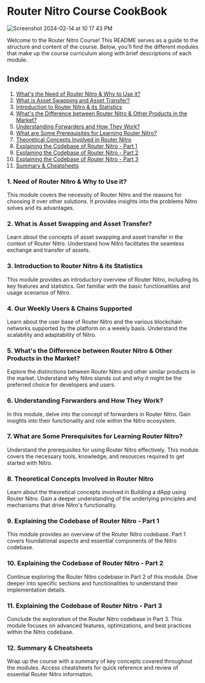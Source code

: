 # Router Nitro Course CookBook

![Screenshot 2024-02-14 at 10 17 43 PM](https://github.com/ShivankK26/Router-Nitro-CookBook/assets/115289871/5e0487c0-8170-4a74-ad60-90c91a57e8a8)

Welcome to the Router Nitro Course! This README serves as a guide to the structure and content of the course. Below, you'll find the different modules that make up the course curriculum along with brief descriptions of each module.

## Index

1. [What's the Need of Router Nitro & Why to Use it?](#1-need-of-nitro--why-to-use-nitro)
2. [What is Asset Swapping and Asset Transfer?](#2-asset-swapping-and-asset-transfer)
3. [Introduction to Router Nitro & its Statistics](#3-introduction-to-nitro--statistics-of-nitro)
4. [What's the Difference between Router Nitro & Other Products in the Market?](#5-differences-between-nitro--other-products-why-nitro-is-the-best)
5. [Understanding Forwarders and How They Work?](#6-understanding-forwarders-and-how-they-work)
6. [What are Some Prerequisites for Learning Router Nitro?](#7-prerequisites-for-nitro)
7. [Theoretical Concepts Involved in Router Nitro](#8-theoretical-steps-involved-in-nitro)
8. [Explaining the Codebase of Router Nitro - Part 1](#9-explaining-the-codebase---part-1)
9. [Explaining the Codebase of Router Nitro - Part 2](#10-explaining-the-codebase---part-2)
10. [Explaining the Codebase of Router Nitro - Part 3](#11-explaining-the-codebase---part-3)
11. [Summary & Cheatsheets](#12-summary--cheatsheets)

### 1. Need of Router Nitro & Why to Use it?

This module covers the necessity of Router Nitro and the reasons for choosing it over other solutions. It provides insights into the problems Nitro solves and its advantages.

### 2. What is Asset Swapping and Asset Transfer?

Learn about the concepts of asset swapping and asset transfer in the context of Router Nitro. Understand how Nitro facilitates the seamless exchange and transfer of assets.

### 3. Introduction to Router Nitro & its Statistics

This module provides an introductory overview of Router Nitro, including its key features and statistics. Get familiar with the basic functionalities and usage scenarios of Nitro.

### 4. Our Weekly Users & Chains Supported

Learn about the user base of Router Nitro and the various blockchain networks supported by the platform on a weekly basis. Understand the scalability and adaptability of Nitro.

### 5. What's the Difference between Router Nitro & Other Products in the Market?

Explore the distinctions between Router Nitro and other similar products in the market. Understand why Nitro stands out and why it might be the preferred choice for developers and users.

### 6. Understanding Forwarders and How They Work?

In this module, delve into the concept of forwarders in Router Nitro. Gain insights into their functionality and role within the Nitro ecosystem.

### 7. What are Some Prerequisites for Learning Router Nitro?

Understand the prerequisites for using Router Nitro effectively. This module covers the necessary tools, knowledge, and resources required to get started with Nitro.

### 8. Theoretical Concepts Involved in Router Nitro

Learn about the theoretical concepts involved in Building a dApp using Router Nitro. Gain a deeper understanding of the underlying principles and mechanisms that drive Nitro's functionality.

### 9. Explaining the Codebase of Router Nitro - Part 1

This module provides an overview of the Router Nitro codebase. Part 1 covers foundational aspects and essential components of the Nitro codebase.

### 10. Explaining the Codebase of Router Nitro - Part 2

Continue exploring the Router Nitro codebase in Part 2 of this module. Dive deeper into specific sections and functionalities to understand their implementation details.

### 11. Explaining the Codebase of Router Nitro - Part 3

Conclude the exploration of the Router Nitro codebase in Part 3. This module focuses on advanced features, optimizations, and best practices within the Nitro codebase.

### 12. Summary & Cheatsheets

Wrap up the course with a summary of key concepts covered throughout the modules. Access cheatsheets for quick reference and review of essential Router Nitro information.
